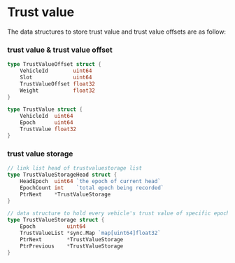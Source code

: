 # Trust value

The data structures to store trust value and trust value offsets are as follow:

### trust value & trust value offset

```go
type TrustValueOffset struct {
	VehicleId        uint64
	Slot             uint64
	TrustValueOffset float32
	Weight           float32
}

type TrustValue struct {
	VehicleId  uint64
	Epoch      uint64
	TrustValue float32
}
```

### trust value storage

```go
// link list head of trustvaluestorage list
type TrustValueStorageHead struct {
	HeadEpoch  uint64 `the epoch of current head`
	EpochCount int    `total epoch being recorded`
	PtrNext    *TrustValueStorage
}

// data structure to hold every vehicle's trust value of specific epoch
type TrustValueStorage struct {
	Epoch          uint64
	TrustValueList *sync.Map `map[uint64]float32`
	PtrNext        *TrustValueStorage
	PtrPrevious    *TrustValueStorage
}
```

